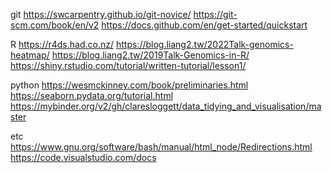 git
https://swcarpentry.github.io/git-novice/
https://git-scm.com/book/en/v2
https://docs.github.com/en/get-started/quickstart

R
https://r4ds.had.co.nz/
https://blog.liang2.tw/2022Talk-genomics-heatmap/
https://blog.liang2.tw/2019Talk-Genomics-in-R/
https://shiny.rstudio.com/tutorial/written-tutorial/lesson1/

python
https://wesmckinney.com/book/preliminaries.html
https://seaborn.pydata.org/tutorial.html
https://mybinder.org/v2/gh/claresloggett/data_tidying_and_visualisation/master

etc
https://www.gnu.org/software/bash/manual/html_node/Redirections.html
https://code.visualstudio.com/docs